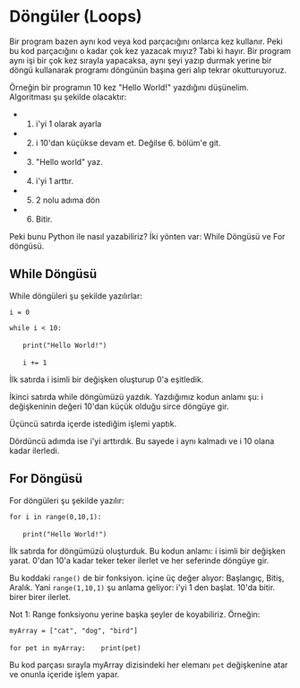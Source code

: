 # Döngüler (Loops)
Bir program bazen aynı kod veya kod parçacığını onlarca kez kullanır. Peki bu kod parçacığını o kadar çok kez yazacak mıyız? Tabi ki hayır. Bir program aynı işi bir çok kez sırayla yapacaksa, aynı şeyi yazıp durmak yerine bir döngü kullanarak programı döngünün başına geri alıp tekrar okutturuyoruz. 

Örneğin bir programın 10 kez "Hello World!" yazdığını düşünelim. Algoritması şu şekilde olacaktır:
* 1) i'yi 1 olarak ayarla
* 2) i 10'dan küçükse devam et. Değilse 6. bölüm'e git.
* 3) "Hello world" yaz.
* 4) i'yi 1 arttır.
* 5) 2 nolu adıma dön
* 6) Bitir.

Peki bunu Python ile nasıl yazabiliriz? İki yönten var: While Döngüsü ve For döngüsü.
## While Döngüsü
While döngüleri şu şekilde yazılırlar:

`i = 0`

`while i < 10:`

&nbsp;&nbsp;&nbsp;&nbsp;&nbsp;&nbsp;`print("Hello World!")`

&nbsp;&nbsp;&nbsp;&nbsp;&nbsp;&nbsp;`i += 1`

İlk satırda i isimli bir değişken oluşturup 0'a eşitledik. 

İkinci satırda while döngümüzü yazdık. Yazdığımız kodun anlamı şu: i değişkeninin değeri 10'dan küçük olduğu sirce döngüye gir.

Üçüncü satırda içerde istediğim işlemi yaptık.

Dördüncü adımda ise i'yi arttırdık. Bu sayede i aynı kalmadı ve i 10 olana kadar ilerledi.

## For Döngüsü

For döngüleri şu şekilde yazılır:

`for i in range(0,10,1):`

&nbsp;&nbsp;&nbsp;&nbsp;&nbsp;&nbsp;`print("Hello World!")`

İlk satırda for döngümüzü oluşturduk. Bu kodun anlamı: i isimli bir değişken yarat. 0'dan 10'a kadar teker teker ilerlet ve her seferinde döngüye gir. 

Bu koddaki `range()` de bir fonksiyon. içine üç değer alıyor: Başlangıç, Bitiş, Aralık. Yani `range(1,10,1)` şu anlama geliyor: i'yi 1 den başlat. 10'da bitir. birer birer ilerlet.

Not 1: Range fonksiyonu yerine başka şeyler de koyabiliriz. Örneğin:

`myArray = ["cat", "dog", "bird"]`

`for pet in myArray:`
&nbsp;&nbsp;&nbsp;&nbsp;&nbsp;&nbsp;`print(pet)`

Bu kod parçası sırayla myArray dizisindeki her elemanı `pet` değişkenine atar ve onunla içeride işlem yapar.
